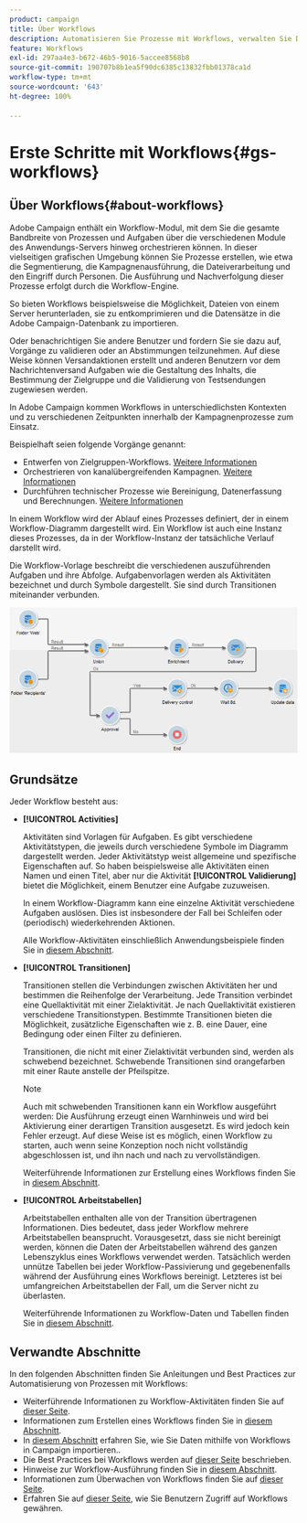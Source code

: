 ```yaml
---
product: campaign
title: Über Workflows
description: Automatisieren Sie Prozesse mit Workflows, verwalten Sie Daten und Audiences, senden Sie Nachrichten und vieles mehr.
feature: Workflows
exl-id: 297aa4e3-b672-46b5-9016-5accee8568b8
source-git-commit: 190707b8b1ea5f90dc6385c13832fbb01378ca1d
workflow-type: tm+mt
source-wordcount: '643'
ht-degree: 100%

---
```


# Erste Schritte mit Workflows{#gs-workflows}

## Über Workflows{#about-workflows}

Adobe Campaign enthält ein Workflow-Modul, mit dem Sie die gesamte Bandbreite von Prozessen und Aufgaben über die verschiedenen Module des Anwendungs-Servers hinweg orchestrieren können. In dieser vielseitigen grafischen Umgebung können Sie Prozesse erstellen, wie etwa die Segmentierung, die Kampagnenausführung, die Dateiverarbeitung und den Eingriff durch Personen. Die Ausführung und Nachverfolgung dieser Prozesse erfolgt durch die Workflow-Engine.

So bieten Workflows beispielsweise die Möglichkeit, Dateien von einem Server herunterladen, sie zu entkomprimieren und die Datensätze in die Adobe Campaign-Datenbank zu importieren.

Oder benachrichtigen Sie andere Benutzer und fordern Sie sie dazu auf, Vorgänge zu validieren oder an Abstimmungen teilzunehmen. Auf diese Weise können Versandaktionen erstellt und anderen Benutzern vor dem Nachrichtenversand Aufgaben wie die Gestaltung des Inhalts, die Bestimmung der Zielgruppe und die Validierung von Testsendungen zugewiesen werden.

In Adobe Campaign kommen Workflows in unterschiedlichsten Kontexten und zu verschiedenen Zeitpunkten innerhalb der Kampagnenprozesse zum Einsatz.

Beispielhaft seien folgende Vorgänge genannt:

* Entwerfen von Zielgruppen-Workflows. [Weitere Informationen](#targeting-workflows)
* Orchestrieren von kanalübergreifenden Kampagnen. [Weitere Informationen](#campaign-workflows)
* Durchführen technischer Prozesse wie Bereinigung, Datenerfassung und Berechnungen. [Weitere Informationen](#technical-workflows)

In einem Workflow wird der Ablauf eines Prozesses definiert, der in einem Workflow-Diagramm dargestellt wird. Ein Workflow ist auch eine Instanz dieses Prozesses, da in der Workflow-Instanz der tatsächliche Verlauf darstellt wird.

Die Workflow-Vorlage beschreibt die verschiedenen auszuführenden Aufgaben und ihre Abfolge. Aufgabenvorlagen werden als Aktivitäten bezeichnet und durch Symbole dargestellt. Sie sind durch Transitionen miteinander verbunden.

![](assets/example1.png)

## Grundsätze

Jeder Workflow besteht aus:

* **[!UICONTROL Activities]**

   Aktivitäten sind Vorlagen für Aufgaben. Es gibt verschiedene Aktivitätstypen, die jeweils durch verschiedene Symbole im Diagramm dargestellt werden. Jeder Aktivitätstyp weist allgemeine und spezifische Eigenschaften auf. So haben beispielsweise alle Aktivitäten einen Namen und einen Titel, aber nur die Aktivität **[!UICONTROL Validierung]** bietet die Möglichkeit, einem Benutzer eine Aufgabe zuzuweisen.

   In einem Workflow-Diagramm kann eine einzelne Aktivität verschiedene Aufgaben auslösen. Dies ist insbesondere der Fall bei Schleifen oder (periodisch) wiederkehrenden Aktionen.

   Alle Workflow-Aktivitäten einschließlich Anwendungsbeispiele finden Sie in [diesem Abschnitt](activities.md).

* **[!UICONTROL Transitionen]**

   Transitionen stellen die Verbindungen zwischen Aktivitäten her und bestimmen die Reihenfolge der Verarbeitung. Jede Transition verbindet eine Quellaktivität mit einer Zielaktivität. Je nach Quellaktivität existieren verschiedene Transitionstypen. Bestimmte Transitionen bieten die Möglichkeit, zusätzliche Eigenschaften wie z. B. eine Dauer, eine Bedingung oder einen Filter zu definieren.

   Transitionen, die nicht mit einer Zielaktivität verbunden sind, werden als schwebend bezeichnet. Schwebende Transitionen sind orangefarben mit einer Raute anstelle der Pfeilspitze.

   >[!NOTE]
   >
   >Auch mit schwebenden Transitionen kann ein Workflow ausgeführt werden: Die Ausführung erzeugt einen Warnhinweis und wird bei Aktivierung einer derartigen Transition ausgesetzt. Es wird jedoch kein Fehler erzeugt. Auf diese Weise ist es möglich, einen Workflow zu starten, auch wenn seine Konzeption noch nicht vollständig abgeschlossen ist, und ihn nach und nach zu vervollständigen.

   Weiterführende Informationen zur Erstellung eines Workflows finden Sie in [diesem Abschnitt](build-a-workflow.md).

* **[!UICONTROL Arbeitstabellen]**

   Arbeitstabellen enthalten alle von der Transition übertragenen Informationen. Dies bedeutet, dass jeder Workflow mehrere Arbeitstabellen beansprucht. Vorausgesetzt, dass sie nicht bereinigt werden, können die Daten der Arbeitstabellen während des ganzen Lebenszyklus eines Workflows verwendet werden. Tatsächlich werden unnütze Tabellen bei jeder Workflow-Passivierung und gegebenenfalls während der Ausführung eines Workflows bereinigt. Letzteres ist bei umfangreichen Arbeitstabellen der Fall, um die Server nicht zu überlasten.

   Weiterführende Informationen zu Workflow-Daten und Tabellen finden Sie in [diesem Abschnitt](use-workflow-data.md).

## Verwandte Abschnitte

In den folgenden Abschnitten finden Sie Anleitungen und Best Practices zur Automatisierung von Prozessen mit Workflows:

* Weiterführende Informationen zu Workflow-Aktivitäten finden Sie auf [dieser Seite](use-workflow-data.md).
* Informationen zum Erstellen eines Workflows finden Sie in [diesem Abschnitt](build-a-workflow.md).
* In [diesem Abschnitt](campaign-workflows.md) erfahren Sie, wie Sie Daten mithilfe von Workflows in Campaign importieren..
* Die Best Practices bei Workflows werden auf [dieser Seite](workflow-best-practices.md) beschrieben.
* Hinweise zur Workflow-Ausführung finden Sie in [diesem Abschnitt](start-a-workflow.md).
* Informationen zum Überwachen von Workflows finden Sie auf [dieser Seite](monitor-workflow-execution.md).
* Erfahren Sie auf [dieser Seite](managing-rights.md), wie Sie Benutzern Zugriff auf Workflows gewähren.
